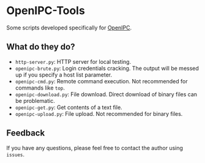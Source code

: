 # OpenIPC-Tools

Some scripts developed specifically for [OpenIPC](https://openipc.org/).

## What do they do?

* `http-server.py`: HTTP server for local testing.
* `openipc-brute.py`: Login credentials cracking. The output will be messed up if you specify a host list parameter.
* `openipc-cmd.py`: Remote command execution. Not recommended for commands like `top`.
* `openipc-download.py`: File download. Direct download of binary files can be problematic.
* `openipc-get.py`: Get contents of a text file.
* `openipc-upload.py`: File upload. Not recommended for binary files.

## Feedback

If you have any questions, please feel free to contact the author using `issues`.
